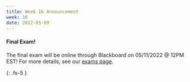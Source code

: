 ```yaml
---
title: Week 16 Announcement
week: 16
date: 2022-05-09
---
```

#### Final Exam!

The final exam will be online through Blackboard on 05/11/2022 @ 12PM EST! For more details, see our [exams page](/exams/#final-exam).


{: .fs-5 }